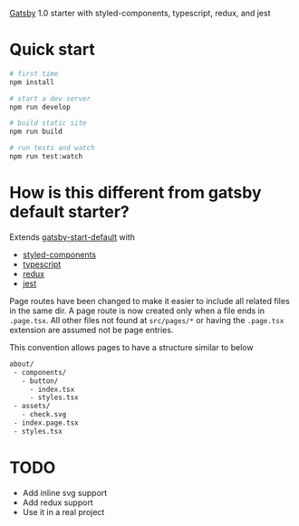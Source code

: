 [Gatsby] 1.0 starter with styled-components, typescript, redux, and jest

# Quick start

```bash
# first time
npm install

# start a dev server
npm run develop

# build static site
npm run build

# run tests and watch
npm run test:watch

```

# How is this different from gatsby default starter?

Extends [gatsby-start-default] with

 - [styled-components]
 - [typescript]
 - [redux]
 - [jest]

Page routes have been changed to make it easier to include all related files in the same dir.  A page route is now created only when a file ends in `.page.tsx`.  All other files not found at `src/pages/*` or having the `.page.tsx` extension are assumed not be page entries.

This convention allows pages to have a structure similar to below

```bash
about/
 - components/
   - button/
     - index.tsx
     - styles.tsx
 - assets/
   - check.svg
 - index.page.tsx
 - styles.tsx

```

# TODO

 - Add inline svg support
 - Add redux support
 - Use it in a real project



[gatsby]: http://gatsbyjs.org
[styled-components]: http://styled-components.com
[typescript]: http://typescriptlang.org
[redux]: http://redux.js.org
[jest]: http://facebook.github.io/jest
[gatsby-start-default]: http://github.com/gatsbyjs/gatsby-starter-default
